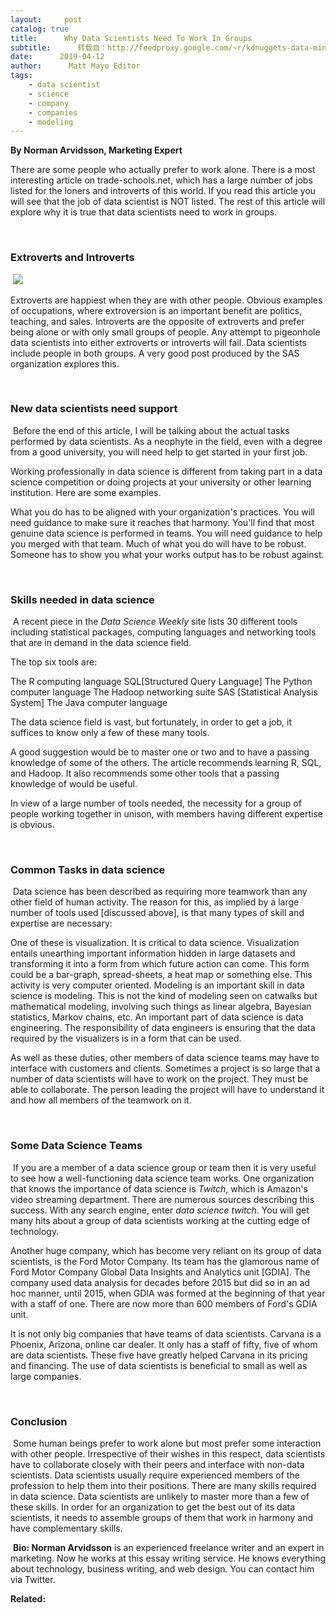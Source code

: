 ```yaml
---
layout:     post
catalog: true
title:      Why Data Scientists Need To Work In Groups
subtitle:      转载自：http://feedproxy.google.com/~r/kdnuggets-data-mining-analytics/~3/vpZTO_wRUvo/why-data-scientists-need-work-groups.html
date:      2019-04-12
author:      Matt Mayo Editor
tags:
    - data scientist
    - science
    - company
    - companies
    - modeling
---
```


**By Norman Arvidsson, Marketing Expert**

There are some people who actually prefer to work alone. There is a most interesting article on trade-schools.net, which has a large number of jobs listed for the loners and introverts of this world. If you read this article you will see that the job of data scientist is NOT listed. The rest of this article will explore why it is true that data scientists need to work in groups.

 

### **Extroverts and Introverts**

 ![](https://i.ibb.co/4p41BXt/extro-Intro.png)


Extroverts are happiest when they are with other people. Obvious examples of occupations, where extroversion is an important benefit are politics, teaching, and sales. Introverts are the opposite of extroverts and prefer being alone or with only small groups of people. Any attempt to pigeonhole data scientists into either extroverts or introverts will fail. Data scientists include people in both groups. A very good post produced by the SAS organization explores this.

 

### **New data scientists need support**

 Before the end of this article, I will be talking about the actual tasks performed by data scientists. As a neophyte in the field, even with a degree from a good university, you will need help to get started in your first job. 

Working professionally in data science is different from taking part in a data science competition or doing projects at your university or other learning institution. Here are some examples.

What you do has to be aligned with your organization's practices. You will need guidance to make sure it reaches that harmony.
You'll find that most genuine data science is performed in teams. You will need guidance to help you merged with that team.
Much of what you do will have to be robust. Someone has to show you what your works output has to be robust against.

 

### **Skills needed in data science**

 A recent piece in the *Data Science Weekly* site lists 30 different tools including statistical packages, computing languages and networking tools that are in demand in the data science field. 

The top six tools are:

The R computing language
SQL[Structured Query Language]
The Python computer language
The Hadoop networking suite
SAS [Statistical Analysis System]
The Java computer language

The data science field is vast, but fortunately, in order to get a job, it suffices to know only a few of these many tools.

A good suggestion would be to master one or two and to have a passing knowledge of some of the others. The article recommends learning R, SQL, and Hadoop. It also recommends some other tools that a passing knowledge of would be useful.

In view of a large number of tools needed, the necessity for a group of people working together in unison, with members having different expertise is obvious.

 

### **Common Tasks in data science**

 Data science has been described as requiring more teamwork than any other field of human activity. The reason for this, as implied by a large number of tools used [discussed above], is that many types of skill and expertise are necessary: 

One of these is visualization. It is critical to data science. Visualization entails unearthing important information hidden in large datasets and transforming it into a form from which future action can come. This form could be a bar-graph, spread-sheets, a heat map or something else. This activity is very computer oriented.
Modeling is an important skill in data science is modeling. This is not the kind of modeling seen on catwalks but mathematical modeling, involving such things as linear algebra, Bayesian statistics, Markov chains, etc.
An important part of data science is data engineering. The responsibility of data engineers is ensuring that the data required by the visualizers is in a form that can be used.

As well as these duties, other members of data science teams may have to interface with customers and clients. Sometimes a project is so large that a number of data scientists will have to work on the project. They must be able to collaborate. The person leading the project will have to understand it and how all members of the teamwork on it.

 

### **Some Data Science Teams**

 If you are a member of a data science group or team then it is very useful to see how a well-functioning data science team works. One organization that knows the importance of data science is *Twitch*, which is Amazon's video streaming department. There are numerous sources describing this success. With any search engine, enter *data science twitch*. You will get many hits about a group of data scientists working at the cutting edge of technology.

Another huge company, which has become very reliant on its group of data scientists, is the Ford Motor Company. Its team has the glamorous name of Ford Motor Company Global Data Insights and Analytics unit [GDIA]. The company used data analysis for decades before 2015 but did so in an ad hoc manner, until 2015, when GDIA was formed at the beginning of that year with a staff of one. There are now more than 600 members of Ford's GDIA unit.

It is not only big companies that have teams of data scientists. Carvana is a Phoenix, Arizona, online car dealer. It only has a staff of fifty, five of whom are data scientists. These five have greatly helped Carvana in its pricing and financing. The use of data scientists is beneficial to small as well as large companies.

 

### **Conclusion**

 Some human beings prefer to work alone but most prefer some interaction with other people. Irrespective of their wishes in this respect, data scientists have to collaborate closely with their peers and interface with non-data scientists. Data scientists usually require experienced members of the profession to help them into their positions. There are many skills required in data science. Data scientists are unlikely to master more than a few of these skills. In order for an organization to get the best out of its data scientists, it needs to assemble groups of them that work in harmony and have complementary skills.

 **Bio: Norman Arvidsson** is an experienced freelance writer and an expert in marketing. Now he works at this essay writing service. He knows everything about technology, business writing, and web design. You can contact him via Twitter.

**Related:**



 
